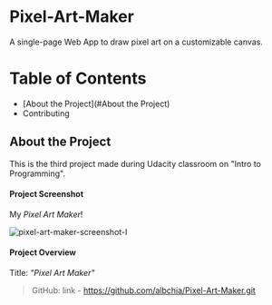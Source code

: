 # Pixel-Art-Maker
A single-page Web App to draw pixel art on a customizable canvas.

# Table of Contents
- [About the Project](#About the Project)
- Contributing

## About the Project
This is the third project made during Udacity classroom on "Intro to Programming".

#### Project Screenshot
My _Pixel Art Maker_!

![pixel-art-maker-screenshot-I](https://user-images.githubusercontent.com/70691672/96121724-bd8ce700-0ef0-11eb-944b-5e07a9fb814d.PNG)

#### Project Overview
Title: _"Pixel Art Maker"_

> GitHub: link - https://github.com/albchia/Pixel-Art-Maker.git

